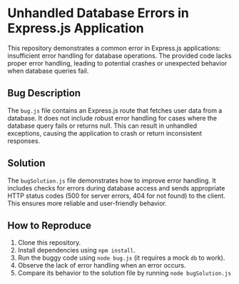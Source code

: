# Unhandled Database Errors in Express.js Application

This repository demonstrates a common error in Express.js applications: insufficient error handling for database operations.  The provided code lacks proper error handling, leading to potential crashes or unexpected behavior when database queries fail.

## Bug Description

The `bug.js` file contains an Express.js route that fetches user data from a database.  It does not include robust error handling for cases where the database query fails or returns null. This can result in unhandled exceptions, causing the application to crash or return inconsistent responses.

## Solution

The `bugSolution.js` file demonstrates how to improve error handling.  It includes checks for errors during database access and sends appropriate HTTP status codes (500 for server errors, 404 for not found) to the client. This ensures more reliable and user-friendly behavior.

## How to Reproduce

1.  Clone this repository.
2.  Install dependencies using `npm install`.
3.  Run the buggy code using `node bug.js` (it requires a mock `db` to work).
4.  Observe the lack of error handling when an error occurs.
5.  Compare its behavior to the solution file by running `node bugSolution.js`